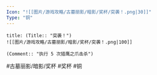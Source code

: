 ```yaml
---
Icon: "![[图片/游戏攻略/古墓丽影/暗影/奖杯/突袭！.png|30]]"
Type: "铜"
---
```

```ad-common-bronze-trophy
title: (Title:: "突袭！")
![[图片/游戏攻略/古墓丽影/暗影/奖杯/突袭！.png|100]]

(Comment:: "执行 5 次猎鹰之爪击杀")
```

#古墓丽影/暗影/奖杯 #奖杯 #铜
